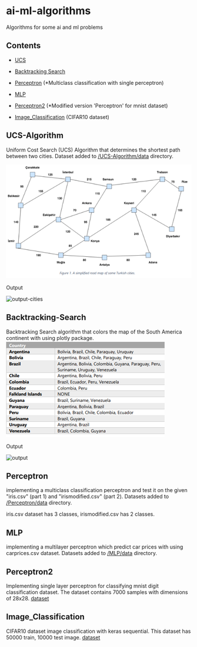 # ai-ml-algorithms
Algorithms for some ai and ml problems

## Contents

- [UCS](#ucs-algorithm)

- [Backtracking Search](#backtracking-search)

- [Perceptron](#perceptron) (*Multiclass classification with single perceptron)

- [MLP](#mlp)

- [Perceptron2](#perceptron2) (*Modified version 'Perceptron' for mnist dataset)

- [Image_Classification](#image_classification) (CIFAR10 dataset)

## UCS-Algorithm
 
Uniform Cost Search (UCS) Algorithm that determines the shortest path between two cities. Dataset added to [/UCS-Algorithm/data](https://github.com/HakkiAkut/ai-ml-algorithms/tree/master/UCS-Algorithm/data) directory.

![cities](https://github.com/HakkiAkut/ai-ml-algorithms/blob/master/UCS-Algorithm/cities.png)

Output

![output-cities](https://user-images.githubusercontent.com/32385870/152206068-1851ff0d-c254-44ef-a1d4-904bf0829988.png)


## Backtracking-Search

Backtracking Search algorithm that colors the map of the South America continent with using plotly package.
![countries](https://github.com/HakkiAkut/ai-ml-algorithms/blob/master/Backtracking-Search/countries.png)

Output

![output](https://user-images.githubusercontent.com/32385870/152212715-726d38a8-e8ff-4d6c-be8f-227dc0e6f32f.png)


## Perceptron

implementing a multiclass classification perceptron and test it on the given "iris.csv" (part 1) and "irismodified.csv" (part 2). Datasets added to [/Perceptron/data](https://github.com/HakkiAkut/ai-ml-algorithms/tree/master/Perceptron/data) directory.

iris.csv dataset has 3 classes, irismodified.csv has 2 classes.


## MLP

implementing a multilayer perceptron which predict car prices with using carprices.csv dataset. Datasets added to [/MLP/data](https://github.com/HakkiAkut/ai-ml-algorithms/tree/master/MLP/data) directory.


## Perceptron2

Implementing single layer perceptron for classifying mnist digit classification dataset. The dataset contains 7000 samples with dimensions of 28x28. [dataset](https://keras.io/api/datasets/mnist/)


## Image_Classification

CIFAR10 dataset image classification with keras sequential. This dataset has 50000 train, 10000 test image. [dataset](https://keras.io/api/datasets/cifar10/)
